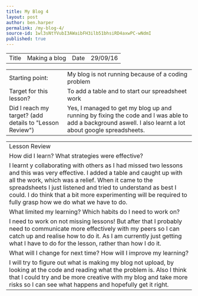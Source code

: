 ```yaml
---
title: My Blog 4
layout: post
author: ben.harper
permalink: /my-blog-4/
source-id: 1wl3sNtYVubI3AWaibFH3ilb51bhsiRD4axwPC-wNdmI
published: true
---
```

<table>
  <tr>
    <td>Title</td>
    <td>Making a blog</td>
    <td>Date</td>
    <td>29/09/16</td>
  </tr>
</table>


<table>
  <tr>
    <td>Starting point:</td>
    <td>My blog is not running because of a coding problem</td>
  </tr>
  <tr>
    <td>Target for this lesson?</td>
    <td>To add a table and to start our spreadsheet work</td>
  </tr>
  <tr>
    <td>Did I reach my target? 
(add details to "Lesson Review")</td>
    <td> Yes, I managed to get my blog up and running by fixing the code and I was able to add a background aswell. I also learnt a lot about google spreadsheets.</td>
  </tr>
</table>


<table>
  <tr>
    <td>Lesson Review</td>
  </tr>
  <tr>
    <td>How did I learn? What strategies were effective? </td>
  </tr>
  <tr>
    <td>I learnt y collaborating with others as I had missed two lessons and this was very effective. I added a table and caught up with all the work, which was a relief. When it came to the spreadsheets I just listened and tried to understand as best I could. I do think that a bit more experimenting will be required to fully grasp how we do what we have to do.</td>
  </tr>
  <tr>
    <td>What limited my learning? Which habits do I need to work on? </td>
  </tr>
  <tr>
    <td>I need to work on not missing lessons! But after that I probably need to communicate more effectively with my peers so I can catch up and realise how to do it. As I am currently just getting what I have to do for the lesson, rather than how I do it.</td>
  </tr>
  <tr>
    <td>What will I change for next time? How will I improve my learning?</td>
  </tr>
  <tr>
    <td>I will try to figure out what is making my blog not upload, by looking at the code and reading what the problem is. Also I think that I could try and be more creative with my blog and take more risks so I can see what happens and hopefully get it right.</td>
  </tr>
</table>


